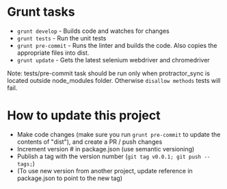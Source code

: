 # Grunt tasks

* `grunt develop` - Builds code and watches for changes
* `grunt tests` - Run the unit tests
* `grunt pre-commit` - Runs the linter and builds the code. Also copies the appropriate files into dist.
* `grunt update` - Gets the latest selenium webdriver and chromedriver

Note: tests/pre-commit task should be run only when protractor_sync is located outside node_modules folder. Otherwise
`disallow methods` tests will fail.

# How to update this project

* Make code changes (make sure you run `grunt pre-commit` to update the contents of "dist"), and create a PR / push changes
* Increment version # in package.json (use semantic versioning)
* Publish a tag with the version number (`git tag v0.0.1; git push --tags;`)
* (To use new version from another project, update reference in package.json to point to the new tag)

